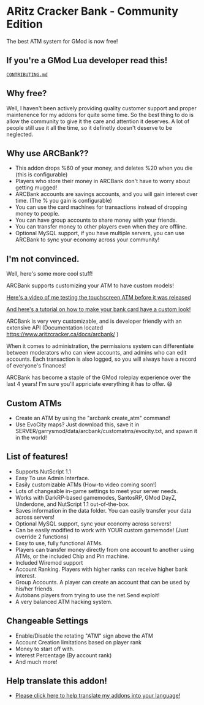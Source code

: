 # ARitz Cracker Bank - Community Edition
The best ATM system for GMod is now free!

## If you're a GMod Lua developer read this!
[`CONTRIBUTING.md`](https://github.com/ARitz-Cracker/ARCBank/blob/master/CONTRIBUTING.md)

## Why free?
Well, I haven't been actively providing quality customer support and proper maintenence for my addons for quite some time. So the best thing to do is allow the community to give it the care and attention it deserves. A lot of people still use it all the time, so it definetly doesn't deserve to be neglected.

## Why use ARCBank??

* This addon drops %60 of your money, and deletes %20 when you die (this is configurable)
* Players who store their money in ARCBank don't have to worry about getting mugged!
* ARCBank accounts are savings accounts, and you will gain interest over time. (The % you gain is configurable)
* You can use the card machines for transactions instead of dropping money to people.
* You can have group accounts to share money with your friends.
* You can transfer money to other players even when they are offline.
* Optional MySQL support, if you have multiple servers, you can use ARCBank to sync your economy across your community!

## I'm not convinced.
Well, here's some more cool stuff!

ARCBank supports customizing your ATM to have custom models!

[Here's a video of me testing the touchscreen ATM before it was released](https://www.youtube.com/watch?v=n1PWLeP9H3A)

[And here's a tutorial on how to make your bank card have a custom look!](https://www.youtube.com/watch?v=3W9izqZ9r5U)

ARCBank is very very customizable, and is developer friendly with an extensive API (Documentation located https://www.aritzcracker.ca/docs/arcbank/ )

When it comes to administration, the permissions system can differentiate between moderators who can view accounts, and admins who can edit accounts. Each transaction is also logged, so you will always have a record of everyone's finances!

ARCBank has become a staple of the GMod roleplay experience over the last 4 years! I'm sure you'll appriciate everything it has to offer. 😄

## Custom ATMs
* Create an ATM by using the "arcbank create_atm" command!
* Use EvoCity maps? Just download this, save it in SERVER/garrysmod/data/arcbank/customatms/evocity.txt, and spawn it in the world!

## List of features!
* Supports NutScript 1.1
* Easy To use Admin Interface.
* Easily customizable ATMs (How-to video coming soon!)
* Lots of changeable in-game settings to meet your server needs.
* Works with DarkRP-based gamemodes, SantosRP, GMod DayZ, Underdone, and NutScript 1.1 out-of-the-box.
* Saves information in the data folder. You can easily transfer your data across servers!
* Optional MySQL support, sync your economy across servers!
* Can be easily modified to work with YOUR custom gamemode! (Just override 2 functions)
* Easy to use, fully functional ATMs.
* Players can transfer money directly from one account to another using ATMs, or the included Chip and Pin machine.
* Included Wiremod support
* Account Ranking. Players with higher ranks can receive higher bank interest.
* Group Accounts. A player can create an account that can be used by his/her friends.
* Autobans players from trying to use the net.Send exploit!
* A very balanced ATM hacking system.

## Changeable Settings
* Enable/Disable the rotating "ATM" sign above the ATM
* Account Creation limitations based on player rank
* Money to start off with.
* Interest Percentage (By account rank)
* And much more!

## Help translate this addon!
* [Please click here to help translate my addons into your language!](https://github.com/ARitz-Cracker/aritzcracker-addon-translations)
